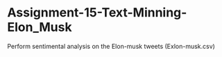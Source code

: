 # Assignment-15-Text-Minning-Elon_Musk
 Perform sentimental analysis on the Elon-musk tweets (Exlon-musk.csv)
